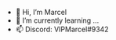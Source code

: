 - 👋 Hi, I’m Marcel
- 🌱 I’m currently learning ...
- 📫 Discord: VIPMarcel#9342

<!---
VIPMarcel/VIPMarcel is a ✨ special ✨ repository because its `README.md` (this file) appears on your GitHub profile.
You can click the Preview link to take a look at your changes.
--->
